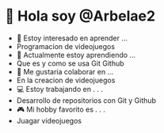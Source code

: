  # 👋 Hola soy  @Arbelae2 
- 👀 Estoy interesado en aprender ...
- Programacion de videojuegos 
- 🌱 Actualmente estoy aprendiendo ...
- Que es y como se usa Git Github
- 💞️ Me gustaria colaborar en ...
- En la creacion de videojuegos
- 💻 Estoy trabajando en . . .
- Desarrollo de repositorios con Git y Github
- 🎮 Mi hobby favorito es . . .
- Juagar videojuegos

<!--- . . .
Arbelae2/Arbelae2 is a ✨ special ✨ repository because its `README.md` (this file) appears on your GitHub profile.
You can click the Preview link to take a look at your changes.
--->
